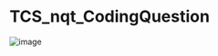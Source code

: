 # TCS_nqt_CodingQuestion

![image](https://github.com/user-attachments/assets/870f610c-88c9-4638-ba7d-e43e0e596594)
